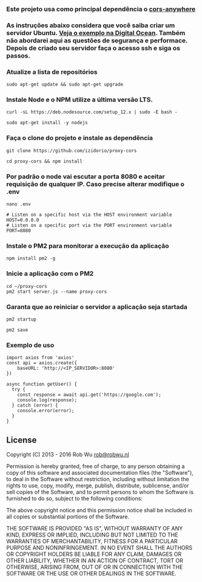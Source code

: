 ### Este projeto usa como principal dependência o [cors-anywhere](https://github.com/Rob--W/cors-anywhere)

### As instruções abaixo considera que você saiba criar um servidor Ubuntu. [Veja o exemplo na Digital Ocean](https://www.digitalocean.com/docs/droplets/how-to/create/). Também não abordarei aqui as questões de segurança e performace. Depois de criado seu servidor faça o acesso ssh e siga os passos.


### Atualize a lista de repositórios 
```
sudo apt-get update && sudo apt-get upgrade
```

### Instale Node e o NPM utilize a última versão LTS. 
```
curl -sL https://deb.nodesource.com/setup_12.x | sudo -E bash -

sudo apt-get install -y nodejs
```
### Faça o clone do projeto e instale as dependência
```
git clone https://github.com/izidorio/proxy-cors

cd proxy-cors && npm install
```
### Por padrão o node vai escutar a porta 8080 e aceitar requisição de qualquer IP. Caso precise alterar modifique o .env
```
nano .env

# Listen on a specific host via the HOST environment variable
HOST=0.0.0.0
# Listen on a specific port via the PORT environment variable
PORT=8080

```
### Instale o PM2 para monitorar a execução da aplicação
```
npm install pm2 -g
```

### Inicie a aplicação com o PM2
```
cd ~/proxy-cors
pm2 start server.js --name proxy-cors
```

### Garanta que ao reiniciar o servidor a aplicação seja startada
```
pm2 startup

pm2 save
```

### Exemplo de uso 
```
import axios from 'axios'
const api = axios.create({
    baseURL: 'http://<IP_SERVIDOR>:8080'
})

async function getUser() {
  try {
    const response = await api.get('https://google.com');
    console.log(response);
  } catch (error) {
    console.error(error);
  }
}

```

## License

Copyright (C) 2013 - 2016 Rob Wu <rob@robwu.nl>

Permission is hereby granted, free of charge, to any person obtaining a copy of
this software and associated documentation files (the "Software"), to deal in
the Software without restriction, including without limitation the rights to
use, copy, modify, merge, publish, distribute, sublicense, and/or sell copies
of the Software, and to permit persons to whom the Software is furnished to do
so, subject to the following conditions:

The above copyright notice and this permission notice shall be included in all
copies or substantial portions of the Software.

THE SOFTWARE IS PROVIDED "AS IS", WITHOUT WARRANTY OF ANY KIND, EXPRESS OR
IMPLIED, INCLUDING BUT NOT LIMITED TO THE WARRANTIES OF MERCHANTABILITY,
FITNESS FOR A PARTICULAR PURPOSE AND NONINFRINGEMENT. IN NO EVENT SHALL THE
AUTHORS OR COPYRIGHT HOLDERS BE LIABLE FOR ANY CLAIM, DAMAGES OR OTHER
LIABILITY, WHETHER IN AN ACTION OF CONTRACT, TORT OR OTHERWISE, ARISING FROM,
OUT OF OR IN CONNECTION WITH THE SOFTWARE OR THE USE OR OTHER DEALINGS IN THE
SOFTWARE.